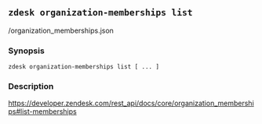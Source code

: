 ## `zdesk organization-memberships list`

/organization_memberships.json

### Synopsis

    zdesk organization-memberships list [ ... ]

### Description

https://developer.zendesk.com/rest_api/docs/core/organization_memberships#list-memberships


